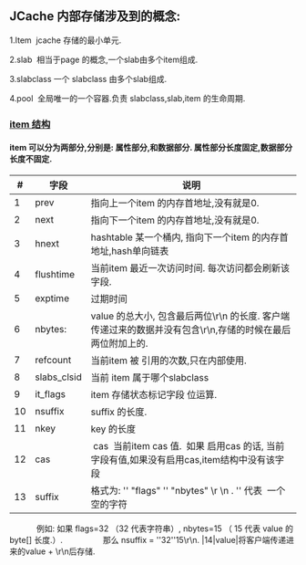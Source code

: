 
JCache 内部存储涉及到的概念:
-----
1.Item  jcache 存储的最小单元.

2.slab  相当于page 的概念,一个slab由多个item组成.

3.slabclass 一个 slabclass 由多个slab组成.

4.pool  全局唯一的一个容器.负责 slabclass,slab,item 的生命周期.

### [item 结构](https://github.com/MyCATApache/Mycat-JCache/blob/master/src/main/java/io/mycat/jcache/util/ItemUtil.java)
#### item 可以分为两部分,分别是: 属性部分,和数据部分. 属性部分长度固定,数据部分长度不固定.
|#|字段|说明|
|---|----|-----
|1|prev|指向上一个item 的内存首地址,没有就是0.
|2|next|指向下一个item 的内存首地址,没有就是0.
|3|hnext|hashtable 某一个桶内, 指向下一个item 的内存首地址,hash单向链表
|4|flushtime|当前item 最近一次访问时间. 每次访问都会刷新该字段.
|5|exptime|过期时间
|6|nbytes:|value 的总大小, 包含最后两位\r\n 的长度. 客户端传递过来的数据并没有包含\r\n,存储的时候在最后两位附加上的.
|7|refcount|当前item 被 引用的次数,只在内部使用.
|8|slabs_clsid| 当前 item 属于哪个slabclass
|9|it_flags|item 存储状态标记字段 位运算.
|10|nsuffix|suffix 的长度.           
|11|nkey| key 的长度
|12|cas|  cas  当前item cas 值.  如果 启用cas 的话, 当前字段有值,如果没有启用cas,item结构中没有该字段
|13|suffix| 格式为: '' "flags" '' "nbytes" \r \n  .  '' 代表  一个空的字符
             例如: 如果 flags=32 （32 代表字符串）, nbytes=15 （ 15 代表 value 的byte[] 长度.）.
                  那么 nsuffix = ''32''15\r\n.
|14|value|将客户端传递进来的value + \r\n后存储.
